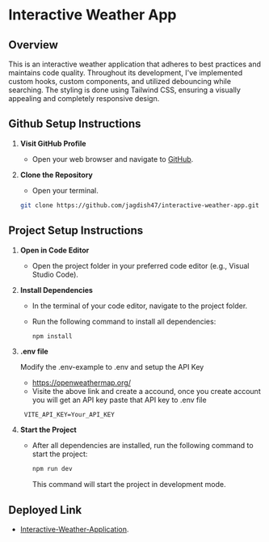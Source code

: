 # Interactive Weather App

## Overview

This is an interactive weather application that adheres to best practices and maintains code quality. Throughout its development, I've implemented custom hooks, custom components, and utilized debouncing while searching. The styling is done using Tailwind CSS, ensuring a visually appealing and completely responsive design.

## Github Setup Instructions

1. **Visit GitHub Profile**

   - Open your web browser and navigate to [GitHub](https://github.com/jagdish47).

2. **Clone the Repository**

   - Open your terminal.

   ```bash
   git clone https://github.com/jagdish47/interactive-weather-app.git
   ```

## Project Setup Instructions

1. **Open in Code Editor**

   - Open the project folder in your preferred code editor (e.g., Visual Studio Code).

2. **Install Dependencies**

   - In the terminal of your code editor, navigate to the project folder.
   - Run the following command to install all dependencies:

     ```bash
     npm install
     ```

3. **.env file**

   Modify the .env-example to .env and setup the API Key

   - https://openweathermap.org/
   - Visite the above link and create a accound, once you create account you will get an API key paste that API key to .env file

   ```
    VITE_API_KEY=Your_API_KEY
   ```

4. **Start the Project**

   - After all dependencies are installed, run the following command to start the project:

     ```bash
     npm run dev
     ```

     This command will start the project in development mode.

## Deployed Link

- [Interactive-Weather-Application](https://interactive-weather-app.vercel.app/).
